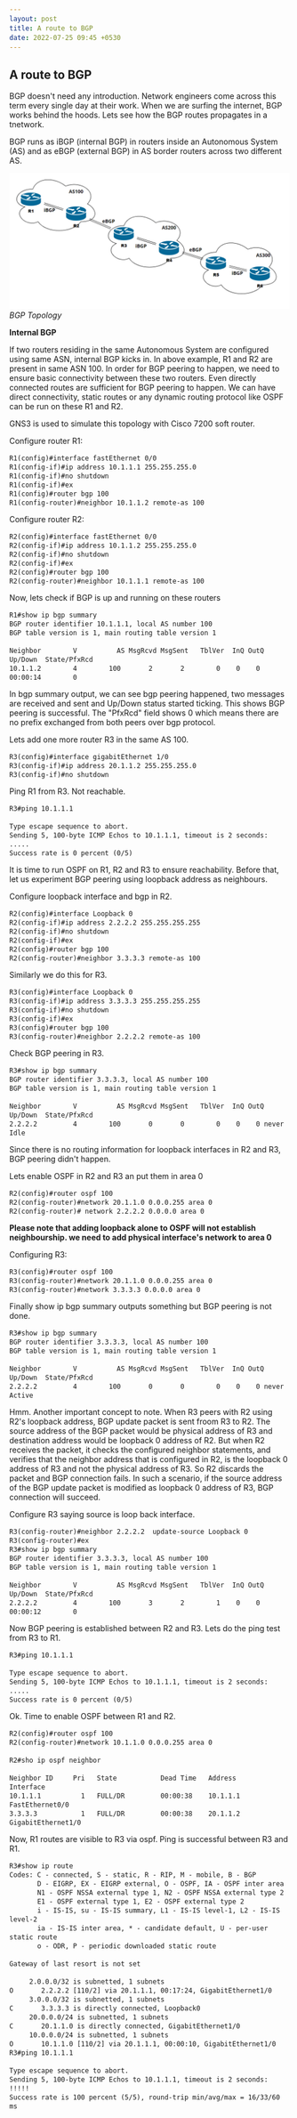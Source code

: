 ```yaml
---
layout: post
title: A route to BGP
date: 2022-07-25 09:45 +0530
---
```


## A route to BGP
BGP doesn't need any introduction. Network engineers come across this term every single day at their work. When we are surfing the internet, BGP works behind the hoods. Lets see how the BGP routes propagates in a tnetwork.

BGP runs as iBGP (internal BGP) in routers inside an Autonomous System (AS) and as eBGP (external BGP) in AS border routers across two different AS.

![img-description](/img/bgp1.png)
_BGP Topology_

**Internal BGP**
             
If two routers residing in the same Autonomous System are configured using same ASN, internal BGP kicks in. In above example,  R1 and R2 are present in same ASN 100. In order for BGP peering to happen, we need to ensure basic connectivity between these two routers. Even directly connected routes are sufficient for BGP peering to happen. We can have direct connectivity, static routes or any dynamic routing protocol like OSPF can be run on these R1 and R2.

GNS3 is used to simulate this topology with Cisco 7200 soft router.

Configure router R1:
 
    R1(config)#interface fastEthernet 0/0
    R1(config-if)#ip address 10.1.1.1 255.255.255.0
    R1(config-if)#no shutdown
    R1(config-if)#ex
    R1(config)#router bgp 100
    R1(config-router)#neighbor 10.1.1.2 remote-as 100

Configure router R2:

    R2(config)#interface fastEthernet 0/0
    R2(config-if)#ip address 10.1.1.2 255.255.255.0
    R2(config-if)#no shutdown
    R2(config-if)#ex
    R2(config)#router bgp 100
    R2(config-router)#neighbor 10.1.1.1 remote-as 100

Now, lets check if BGP is up and running on these routers

    R1#show ip bgp summary
    BGP router identifier 10.1.1.1, local AS number 100
    BGP table version is 1, main routing table version 1
    
    Neighbor        V          AS MsgRcvd MsgSent   TblVer  InQ OutQ Up/Down  State/PfxRcd
    10.1.1.2        4        100       2       2        0    0    0 00:00:14        0

In bgp summary output, we can see bgp peering happened,  two messages are received and sent and Up/Down status started ticking. This shows BGP peering is successful. 
The "PfxRcd" field shows 0 which means there are no prefix exchanged from both peers over bgp protocol.

Lets add one more router R3 in the same AS 100.

    R3(config)#interface gigabitEthernet 1/0
    R3(config-if)#ip address 20.1.1.2 255.255.255.0
    R3(config-if)#no shutdown

Ping R1 from R3. Not reachable. 

    R3#ping 10.1.1.1
    
    Type escape sequence to abort.
    Sending 5, 100-byte ICMP Echos to 10.1.1.1, timeout is 2 seconds:
    .....
    Success rate is 0 percent (0/5)

It is time to run OSPF on R1, R2 and R3  to ensure reachability. Before that, let us experiment BGP peering using loopback address as neighbours.

Configure loopback interface and bgp in R2.

    R2(config)#interface Loopback 0
    R2(config-if)#ip address 2.2.2.2 255.255.255.255
    R2(config-if)#no shutdown
    R2(config-if)#ex
    R2(config)#router bgp 100
    R2(config-router)#neighbor 3.3.3.3 remote-as 100

Similarly we do this for R3.

    R3(config)#interface Loopback 0
    R3(config-if)#ip address 3.3.3.3 255.255.255.255
    R3(config-if)#no shutdown
    R3(config-if)#ex
    R3(config)#router bgp 100
    R3(config-router)#neighbor 2.2.2.2 remote-as 100

Check BGP peering in R3.

    R3#show ip bgp summary
    BGP router identifier 3.3.3.3, local AS number 100
    BGP table version is 1, main routing table version 1
    
    Neighbor        V          AS MsgRcvd MsgSent   TblVer  InQ OutQ Up/Down  State/PfxRcd
    2.2.2.2         4        100       0       0        0    0    0 never    Idle

Since there is no routing information for loopback interfaces in R2 and R3, BGP peering didn't happen.

Lets enable OSPF in R2 and R3 an put them in area 0

    R2(config)#router ospf 100
    R2(config-router)#network 20.1.1.0 0.0.0.255 area 0
    R2(config-router)# network 2.2.2.2 0.0.0.0 area 0

**Please note that adding loopback alone to OSPF will not establish neighbourship. we need to add physical interface's network to area 0**

Configuring R3:

    R3(config)#router ospf 100
    R3(config-router)#network 20.1.1.0 0.0.0.255 area 0
    R3(config-router)#network 3.3.3.3 0.0.0.0 area 0

Finally show ip bgp summary outputs something but BGP peering is not done. 

    R3#show ip bgp summary
    BGP router identifier 3.3.3.3, local AS number 100
    BGP table version is 1, main routing table version 1
    
    Neighbor        V          AS MsgRcvd MsgSent   TblVer  InQ OutQ Up/Down  State/PfxRcd
    2.2.2.2         4        100       0       0        0    0    0 never    Active

Hmm. Another important concept to note.
When R3 peers with R2 using R2's loopback address, BGP update packet is sent froom R3 to R2. The source address of the BGP packet would be physical address of R3 and destination address would be loopback 0 address of R2. 
But when R2 receives the packet, it checks the configured neighbor statements, and verifies that the neighbor address that is configured in R2, is the loopback 0 address of R3 and not the physical address of R3. So R2 discards the packet and BGP connection fails. In such a scenario, if the source address of the BGP update packet is modified as loopback 0 address of R3, BGP connection will succeed.

Configure R3 saying source is loop back interface. 

    R3(config-router)#neighbor 2.2.2.2  update-source Loopback 0
    R3(config-router)#ex
    R3#show ip bgp summary
    BGP router identifier 3.3.3.3, local AS number 100
    BGP table version is 1, main routing table version 1
    
    Neighbor        V          AS MsgRcvd MsgSent   TblVer  InQ OutQ Up/Down  State/PfxRcd
    2.2.2.2         4        100       3       2        1    0    0 00:00:12        0


Now BGP peering is established between R2 and R3. Lets do the ping test from R3 to R1.

    R3#ping 10.1.1.1
    
    Type escape sequence to abort.
    Sending 5, 100-byte ICMP Echos to 10.1.1.1, timeout is 2 seconds:
    .....
    Success rate is 0 percent (0/5)

Ok. Time to enable OSPF between R1 and R2. 

    R2(config)#router ospf 100
    R2(config-router)#network 10.1.1.0 0.0.0.255 area 0
    
    R2#sho ip ospf neighbor
    
    Neighbor ID     Pri   State           Dead Time   Address         Interface
    10.1.1.1          1   FULL/DR         00:00:38    10.1.1.1        FastEthernet0/0
    3.3.3.3           1   FULL/DR         00:00:38    20.1.1.2        GigabitEthernet1/0

Now, R1 routes  are visible to R3 via ospf. Ping is successful between R3 and R1.

    R3#show ip route
    Codes: C - connected, S - static, R - RIP, M - mobile, B - BGP
           D - EIGRP, EX - EIGRP external, O - OSPF, IA - OSPF inter area
           N1 - OSPF NSSA external type 1, N2 - OSPF NSSA external type 2
           E1 - OSPF external type 1, E2 - OSPF external type 2
           i - IS-IS, su - IS-IS summary, L1 - IS-IS level-1, L2 - IS-IS level-2
           ia - IS-IS inter area, * - candidate default, U - per-user static route
           o - ODR, P - periodic downloaded static route
    
    Gateway of last resort is not set
    
         2.0.0.0/32 is subnetted, 1 subnets
    O       2.2.2.2 [110/2] via 20.1.1.1, 00:17:24, GigabitEthernet1/0
         3.0.0.0/32 is subnetted, 1 subnets
    C       3.3.3.3 is directly connected, Loopback0
         20.0.0.0/24 is subnetted, 1 subnets
    C       20.1.1.0 is directly connected, GigabitEthernet1/0
         10.0.0.0/24 is subnetted, 1 subnets
    O       10.1.1.0 [110/2] via 20.1.1.1, 00:00:10, GigabitEthernet1/0
    R3#ping 10.1.1.1
    
    Type escape sequence to abort.
    Sending 5, 100-byte ICMP Echos to 10.1.1.1, timeout is 2 seconds:
    !!!!!
    Success rate is 100 percent (5/5), round-trip min/avg/max = 16/33/60 ms


